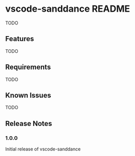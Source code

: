 # vscode-sanddance README

TODO

## Features

TODO

## Requirements

TODO

## Known Issues

TODO

## Release Notes

### 1.0.0

Initial release of vscode-sanddance
